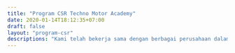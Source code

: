 ```yaml
---
title: "Program CSR Techno Motor Academy"
date: 2020-01-14T18:12:35+07:00
draft: false
layout: "program-csr"
descriptions: "Kami telah bekerja sama dengan berbagai perusahaan dalam meningkatkan mutu SDM lokal. Butuh info lebih lanjut? Lihat disini."
---
```


